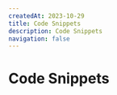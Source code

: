 ```yaml
---
createdAt: 2023-10-29
title: Code Snippets
description: Code Snippets
navigation: false
---
```


# Code Snippets